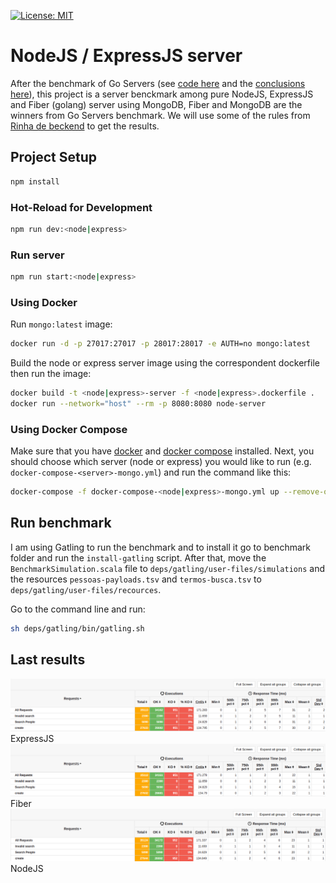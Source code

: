 [![License: MIT](https://img.shields.io/badge/License-MIT-yellow.svg)](https://opensource.org/licenses/MIT)

# NodeJS / ExpressJS server

After the benchmark of Go Servers (see [code here](https://github.com/marco-rosner/lightweight-go-server) and the [conclusions here](https://medium.com/p/caadd9a78319)), this project is a server benckmark among pure NodeJS, ExpressJS and Fiber (golang) server using MongoDB, Fiber and MongoDB are the winners from Go Servers benchmark. We will use some of the rules from [Rinha de beckend](https://github.com/zanfranceschi/rinha-de-backend-2023-q3) to get the results.

## Project Setup

```sh
npm install
```

### Hot-Reload for Development

```sh
npm run dev:<node|express>
```

### Run server

```sh
npm run start:<node|express>
```

### Using Docker

Run `mongo:latest` image:

```sh
docker run -d -p 27017:27017 -p 28017:28017 -e AUTH=no mongo:latest
```

Build the node or express server image using the correspondent dockerfile then run the image:

```sh
docker build -t <node|express>-server -f <node|express>.dockerfile .
docker run --network="host" --rm -p 8080:8080 node-server
```

### Using Docker Compose

Make sure that you have [docker](https://docs.docker.com/get-docker/) and [docker compose](https://docs.docker.com/compose/install/) installed. Next, you should choose which server (node or express) you would like to run (e.g. `docker-compose-<server>-mongo.yml`) and run the command like this:

```sh
docker-compose -f docker-compose-<node|express>-mongo.yml up --remove-orphans
```

## Run benchmark

I am using Gatling to run the benchmark and to install it go to benchmark folder and run the `install-gatling` script. After that, move the `BenchmarkSimulation.scala` file to `deps/gatling/user-files/simulations` and the resources `pessoas-payloads.tsv` and `termos-busca.tsv` to `deps/gatling/user-files/recources`.

Go to the command line and run:

```sh
sh deps/gatling/bin/gatling.sh
```

## Last results

![ExpressJS](./benchmark/resources/express-mongo.png?raw=true "ExpressJS server")
ExpressJS  
![Fiber](./benchmark/resources/fiber-go-mongo.png?raw=true "Fiber server")
Fiber  
![NodeJS](./benchmark/resources/node-server-mongo.png?raw=true "NodeJS server")
NodeJS  